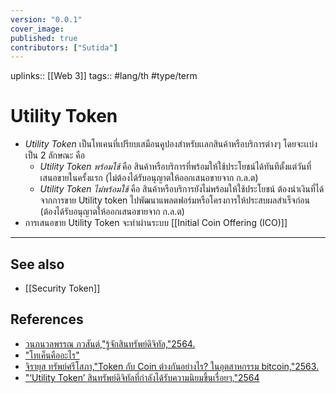 ```yaml
---
version: "0.0.1"
cover_image:
published: true
contributors: ["Sutida"]
---
```

uplinks:: [[Web 3]]
tags:: #lang/th #type/term

# Utility Token
- *Utility Token* เป็นโทเคนที่เปรียบเสมือนคูปองสำหรับเเลกสินค้าหรือบริการต่างๆ โดยจะเเบ่งเป็น 2 ลักษณะ คือ 
	- *Utility Token พร้อมใช้*  คือ สินค้าหรือบริการที่พร้อมให้ใช้ประโยชน์ได้ทันทีตั้งแต่วันที่เสนอขายในครั้งแรก (ไม่ต้องได้รับอนุญาตให้ออกเสนอขายจาก ก.ล.ต)
	- *Utility Token ไม่พร้อมใช้* คือ สินค้าหรือบริการยังไม่พร้อมให้ใช้ประโยชน์ ต้องนำเงินที่ได้จากการขาย Utility token ไปพัฒนาแพลตฟอร์มหรือโครงการให้ประสบผลสำเร็จก่อน (ต้องได้รับอนุญาตให้ออกเสนอขายจาก ก.ล.ต)
- การเสนอขาย Utility Token จะทำผ่านระบบ [[Initial Coin Offering (ICO)]]
---
## See also
- [[Security Token]]
## References
- [วนภนวลพรรณ ภวสันต์,"รู้จักสินทรัพย์ดิจิทัล,"2564.](https://www.efinancethai.com/Fintech/FintechMain.aspx?release=y&name=ft_202102101517)
- ["โทเค็นคืออะไร"](https://www.coinbase.com/th/learn/crypto-basics/what-is-a-token)
- [จิรายุส ทรัพย์ศรีโสภา,"Token กับ Coin ต่างกันอย่างไร? ในอุตสาหกรรม bitcoin,"2563.](https://www.marketingoops.com/exclusive/insider-exclusive/token-coin-bitcoin/)
- ["‘Utility Token’ สินทรัพย์ดิจิทัลที่กำลังได้รับความนิยมขึ้นเรื่อยๆ,"2564](https://www.scb10x.com/blog/utility-token)
